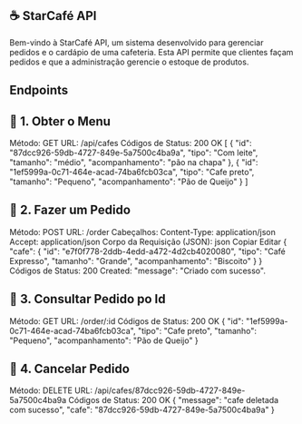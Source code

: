 ## ☕ StarCafé API
Bem-vindo à StarCafé API, um sistema desenvolvido para gerenciar pedidos e o cardápio de uma cafeteria. Esta API permite que clientes façam pedidos e que a administração gerencie o estoque de produtos.

## Endpoints
## 📝 1. Obter o Menu
Método: GET
URL: /api/cafes
Códigos de Status:
200 OK
[
    {
        "id": "87dcc926-59db-4727-849e-5a7500c4ba9a",
        "tipo": "Com leite",
        "tamanho": "médio",
        "acompanhamento": "pão na chapa"
    },
    {
        "id": "1ef5999a-0c71-464e-acad-74ba6fcb03ca",
        "tipo": "Cafe preto",
        "tamanho": "Pequeno",
        "acompanhamento": "Pão de Queijo"
    }
]

## 📝 2. Fazer um Pedido
Método: POST
URL: /order
Cabeçalhos:
Content-Type: application/json
Accept: application/json
Corpo da Requisição (JSON):
json
Copiar
Editar
{
    "cafe": {
        "id": "e7f0f778-2ddb-4edd-a472-4d2cb4020080",
        "tipo": "Café Expresso",
        "tamanho": "Grande",
        "acompanhamento": "Biscoito"
    }
}
Códigos de Status:
200 Created: 
    "message": "Criado com sucesso".

## 📝 3. Consultar Pedido po Id
Método: GET
URL: /order/:id
Códigos de Status:
200 OK
{
    "id": "1ef5999a-0c71-464e-acad-74ba6fcb03ca",
    "tipo": "Cafe preto",
    "tamanho": "Pequeno",
    "acompanhamento": "Pão de Queijo"
}

## 📝 4. Cancelar Pedido
Método: DELETE
URL: /api/cafes/87dcc926-59db-4727-849e-5a7500c4ba9a
Códigos de Status:
200 OK
{
    "message": "cafe deletada com sucesso",
    "cafe": "87dcc926-59db-4727-849e-5a7500c4ba9a"
}




